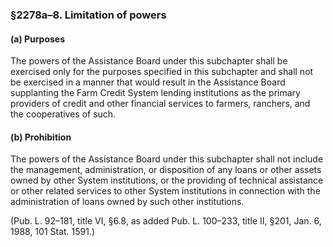 ### §2278a–8. Limitation of powers ###

#### (a) Purposes ####

The powers of the Assistance Board under this subchapter shall be exercised only for the purposes specified in this subchapter and shall not be exercised in a manner that would result in the Assistance Board supplanting the Farm Credit System lending institutions as the primary providers of credit and other financial services to farmers, ranchers, and the cooperatives of such.

#### (b) Prohibition ####

The powers of the Assistance Board under this subchapter shall not include the management, administration, or disposition of any loans or other assets owned by other System institutions, or the providing of technical assistance or other related services to other System institutions in connection with the administration of loans owned by such other institutions.

(Pub. L. 92–181, title VI, §6.8, as added Pub. L. 100–233, title II, §201, Jan. 6, 1988, 101 Stat. 1591.)